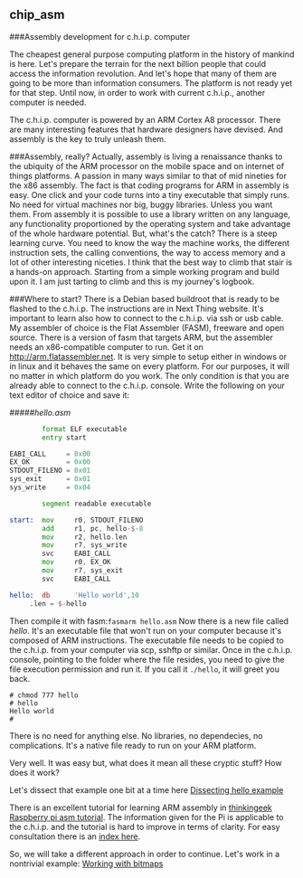 ## chip_asm
###Assembly development for c.h.i.p. computer

The cheapest general purpose computing platform in the history of mankind is here. Let's prepare the terrain for the next billion people that could access the information revolution. And let's hope that many of them are going to be more than information consumers. The platform is not ready yet for that step. Until now, in order to work with current c.h.i.p., another computer is needed.

The c.h.i.p. computer is powered by an ARM Cortex A8 processor. There are many interesting features that hardware designers have devised. And assembly is the key to truly unleash them.

###Assembly, really?
Actually, assembly is living a renaissance thanks to the ubiquity of the ARM processor on the mobile space and on internet of things platforms. A passion in many ways similar to that of mid nineties for the x86 assembly.
The fact is that coding programs for ARM in assembly is easy. One click and your code turns into a tiny executable that simply runs. No need for virtual machines nor big, buggy libraries. Unless you want them. From assembly it is possible to use a library written on any language, any functionality proportioned by the operating system and take advantage of the whole hardware potential. But, what's the catch?
There is a steep learning curve. You need to know the way the machine works, the different instruction sets, the calling conventions, the way to access memory and a lot of other interesting niceties.
I think that the best way to climb that stair is a hands-on approach. Starting from a simple working program and build upon it. I am just tarting to climb and this is my journey's logbook.

###Where to start?
There is a Debian based buildroot that is ready to be flashed to the c.h.i.p. The instructions are in Next Thing website. It's important to learn also how to connect to the c.h.i.p. via ssh or usb cable.
My assembler of choice is the Flat Assembler (FASM), freeware and open source. There is a version of fasm that targets ARM, but the assembler needs an x86-compatible computer to run. Get it on http://arm.flatassembler.net. It is very simple to setup either in windows or in linux and it behaves the same on every platform. For our purposes, it will no matter in which platform do you work. The only condition is that you are already able to connect to the c.h.i.p. console.
Write the following on your text editor of choice and save it:

#####*hello.asm*
```asm
        format ELF executable
        entry start

EABI_CALL     = 0x00
EX_OK         = 0x00
STDOUT_FILENO = 0x01
sys_exit      = 0x01
sys_write     = 0x04

        segment readable executable

start:  mov     r0, STDOUT_FILENO
        add     r1, pc, hello-$-8
        mov     r2, hello.len
        mov     r7, sys_write
        svc     EABI_CALL
        mov     r0, EX_OK
        mov     r7, sys_exit
        svc     EABI_CALL

hello:  db      'Hello world',10
     .len = $-hello
```
Then compile it with fasm:`fasmarm hello.asm`
Now there is a new file called *hello*. It's an executable file that won't run on your computer because it's composed of ARM instructions. The executable file needs to be copied to the c.h.i.p. from your computer via scp, sshftp or similar.
Once in the c.h.i.p. console, pointing to the folder where the file resides, you need to give the file execution permission and run it. If you call it `./hello`, it will greet you back.
```
# chmod 777 hello
# hello
Hello world
#
``` 
There is no need for anything else. No libraries, no dependecies, no complications. It's a native file ready to run on your ARM platform.

Very well. It was easy but, what does it mean all these cryptic stuff? How does it work?

Let's dissect that example one bit at a time here [Dissecting hello example](https://github.com/pelaillo/chip_asm/tree/master/hello)

There is an excellent tutorial for learning ARM assembly in [thinkingeek Raspberry pi asm tutorial](http://thinkingeek.com/2013/01/09/arm-assembler-raspberry-pi-chapter-1). The information given for the Pi is applicable to the c.h.i.p. and the tutorial is hard to improve in terms of clarity. For easy consultation there is an [index here](https://github.com/pelaillo/chip_asm/tree/master/RPI_TUT.md).

So, we will take a different approach in order to continue. Let's work in a nontrivial example: [Working with bitmaps](https://github.com/pelaillo/chip_asm/tree/master/bmper)
